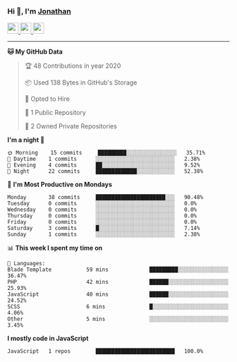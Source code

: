 ### Hi 👋, I'm [Jonathan](https://jonathan-d.ch) 


<p>
  <a href="https://www.twitter.com/redkill2108">
    <img src="https://img.shields.io/badge/twitter-%231DA1F2.svg?&style=for-the-badge&logo=twitter&logoColor=white" height=25>
  </a>
  <a href="https://www.linkedin.com/in/jdebetaz">
    <img src="https://img.shields.io/badge/linkedin-%230077B5.svg?&style=for-the-badge&logo=linkedin&logoColor=white" height=25>
  </a>
  <a href="https://www.instagram.com/jdebetaz/">
    <img src="https://img.shields.io/badge/instagram-%23E4405F.svg?&style=for-the-badge&logo=instagram&logoColor=white" height=25>
  </a>
</p>

-------

<!--START_SECTION:waka-->
**🐱 My GitHub Data** 

> 🏆 48 Contributions in year 2020
 > 
> 📦 Used 138 Bytes in GitHub's Storage 
 > 
> 💼 Opted to Hire
 > 
> 📜 1 Public Repository 
 > 
> 🔑 2 Owned Private Repositories 

**I'm a night 🦉** 

```text
🌞 Morning    15 commits     █████████░░░░░░░░░░░░░░░░   35.71% 
🌆 Daytime    1 commits      ░░░░░░░░░░░░░░░░░░░░░░░░░   2.38% 
🌃 Evening    4 commits      ██░░░░░░░░░░░░░░░░░░░░░░░   9.52% 
🌙 Night      22 commits     █████████████░░░░░░░░░░░░   52.38%

```
📅 **I'm Most Productive on Mondays** 

```text
Monday       38 commits     ██████████████████████░░░   90.48% 
Tuesday      0 commits      ░░░░░░░░░░░░░░░░░░░░░░░░░   0.0% 
Wednesday    0 commits      ░░░░░░░░░░░░░░░░░░░░░░░░░   0.0% 
Thursday     0 commits      ░░░░░░░░░░░░░░░░░░░░░░░░░   0.0% 
Friday       0 commits      ░░░░░░░░░░░░░░░░░░░░░░░░░   0.0% 
Saturday     3 commits      █░░░░░░░░░░░░░░░░░░░░░░░░   7.14% 
Sunday       1 commits      ░░░░░░░░░░░░░░░░░░░░░░░░░   2.38%

```


📊 **This week I spent my time on** 

```text
💬 Languages: 
Blade Template           59 mins             █████████░░░░░░░░░░░░░░░░   36.47% 
PHP                      42 mins             ██████░░░░░░░░░░░░░░░░░░░   25.93% 
JavaScript               40 mins             ██████░░░░░░░░░░░░░░░░░░░   24.52% 
SCSS                     6 mins              █░░░░░░░░░░░░░░░░░░░░░░░░   4.06% 
Other                    5 mins              ░░░░░░░░░░░░░░░░░░░░░░░░░   3.45%

```

**I mostly code in JavaScript** 

```text
JavaScript   1 repos        █████████████████████████   100.0%

```



<!--END_SECTION:waka-->
